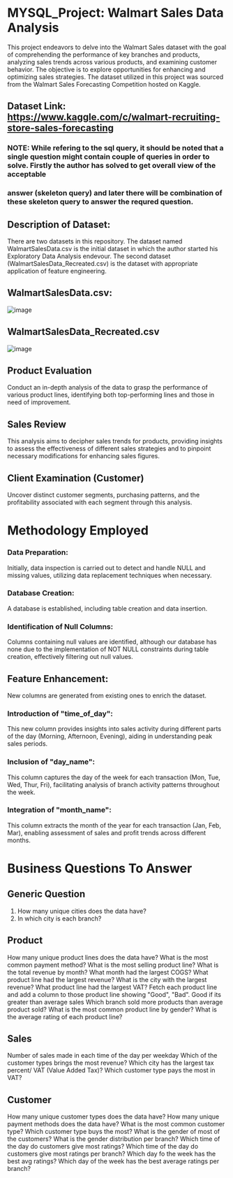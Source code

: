 # MYSQL_Project: Walmart Sales Data Analysis

This project endeavors to delve into the Walmart Sales dataset with the goal of comprehending the performance of key branches and products, analyzing sales trends across various products, and examining customer behavior. The objective is to explore opportunities for enhancing and optimizing sales strategies. The dataset utilized in this project was sourced from the Walmart Sales Forecasting Competition hosted on Kaggle.

 ## Dataset Link: https://www.kaggle.com/c/walmart-recruiting-store-sales-forecasting



### NOTE: While refering to the sql query, it should be noted that a single question might contain couple of queries in order to solve. Firstly the author has solved to get overall view of the acceptable
### answer (skeleton query) and later there will be combination of these skeleton query to answer the requred question.


 
## Description of Dataset:

There are two datasets in this repository. The dataset named WalmartSalesData.csv is the initial dataset in which the author started his Exploratory Data Analysis endevour. The second dataset (WalmartSalesData_Recreated.csv) is the dataset with appropriate application of feature engineering.

## WalmartSalesData.csv:

![image](https://github.com/Prithak8/MYSQL-Project-Walmart_Sales_Data_Analysis/assets/109690999/becc5433-9169-4979-8190-8c29df119150)


## WalmartSalesData_Recreated.csv


![image](https://github.com/Prithak8/MYSQL-Project-Walmart_Sales_Data_Analysis/assets/109690999/20ee1e05-62ec-4151-9b14-49e496339392)


## Product Evaluation
Conduct an in-depth analysis of the data to grasp the performance of various product lines, identifying both top-performing lines and those in need of improvement.

## Sales Review
This analysis aims to decipher sales trends for products, providing insights to assess the effectiveness of different sales strategies and to pinpoint necessary modifications for enhancing sales figures.

## Client Examination  (Customer)
Uncover distinct customer segments, purchasing patterns, and the profitability associated with each segment through this analysis.

# Methodology Employed

### Data Preparation: 

Initially, data inspection is carried out to detect and handle NULL and missing values, utilizing data replacement techniques when necessary.
### Database Creation: 

A database is established, including table creation and data insertion.

### Identification of Null Columns: 

Columns containing null values are identified, although our database has none due to the implementation of NOT NULL constraints during table creation, effectively filtering out null values.

## Feature Enhancement:
New columns are generated from existing ones to enrich the dataset.

### Introduction of "time_of_day": 
This new column provides insights into sales activity during different parts of the day (Morning, Afternoon, Evening), aiding in understanding peak sales periods.

### Inclusion of "day_name": 
This column captures the day of the week for each transaction (Mon, Tue, Wed, Thur, Fri), facilitating analysis of branch activity patterns throughout the week.
### Integration of "month_name": 
This column extracts the month of the year for each transaction (Jan, Feb, Mar), enabling assessment of sales and profit trends across different months.




# Business Questions To Answer


## Generic Question

1) How many unique cities does the data have?
2) In which city is each branch?


## Product


How many unique product lines does the data have?
What is the most common payment method?
What is the most selling product line?
What is the total revenue by month?
What month had the largest COGS?
What product line had the largest revenue?
What is the city with the largest revenue?
What product line had the largest VAT?
Fetch each product line and add a column to those product line showing "Good", "Bad". Good if its greater than average sales
Which branch sold more products than average product sold?
What is the most common product line by gender?
What is the average rating of each product line?


## Sales


Number of sales made in each time of the day per weekday
Which of the customer types brings the most revenue?
Which city has the largest tax percent/ VAT (Value Added Tax)?
Which customer type pays the most in VAT?


## Customer


How many unique customer types does the data have?
How many unique payment methods does the data have?
What is the most common customer type?
Which customer type buys the most?
What is the gender of most of the customers?
What is the gender distribution per branch?
Which time of the day do customers give most ratings?
Which time of the day do customers give most ratings per branch?
Which day fo the week has the best avg ratings?
Which day of the week has the best average ratings per branch?

